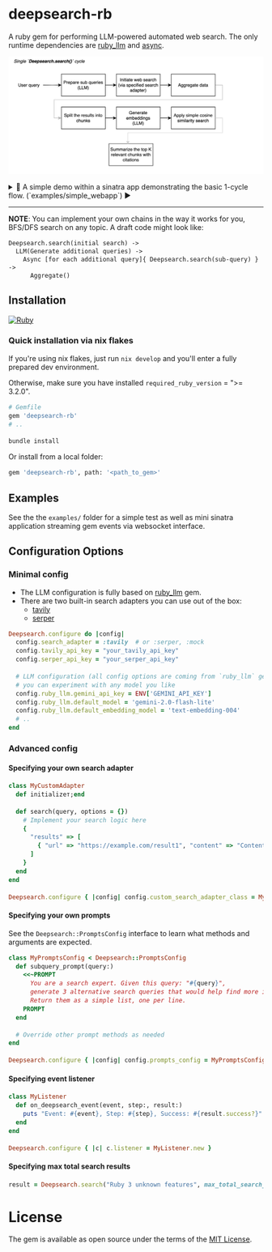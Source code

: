 # deepsearch-rb

A ruby gem for performing LLM-powered automated web search.
The only runtime dependencies are [ruby_llm](https://github.com/crmne/ruby_llm?tab=readme-ov-file) and [async](https://github.com/socketry/async).

![single cycle diagram](docs/high-level-diagram.png)

<details>
<summary>🎥 A simple demo within a sinatra app demonstrating the basic 1-cycle flow. (`examples/simple_webapp`) ▶️</summary>

![demo](docs/sinatra-app-demo.gif)
</details>

---

**NOTE**: You can implement your own chains in the way it works for you, BFS/DFS search on any topic. A draft code might look like: 

```
Deepsearch.search(initial search) -> 
  LLM(Generate additional queries) ->
    Async [for each additional query]{ Deepsearch.search(sub-query) } ->
      Aggregate()
```

## Installation

[![Ruby](https://github.com/alexshagov/deepsearch-rb/actions/workflows/ruby.yml/badge.svg)](https://github.com/alexshagov/deepsearch-rb/actions/workflows/ruby.yml)

### Quick installation via nix flakes

If you're using nix flakes, just run `nix develop` and you'll enter a fully prepared dev environment.

Otherwise, make sure you have installed `required_ruby_version` = ">= 3.2.0".

```ruby
# Gemfile
gem 'deepsearch-rb'
# ..

bundle install
```

Or install from a local folder:
```bash
gem 'deepsearch-rb', path: '<path_to_gem>'
```

## Examples

See the the `examples/` folder for a simple test as well as mini sinatra
application streaming gem events via websocket interface. 

## Configuration Options

### Minimal config

- The LLM configuration is fully based on [ruby_llm](https://github.com/crmne/ruby_llm?tab=readme-ov-file) gem.
- There are two built-in search adapters you can use out of the box:
  - [tavily](http://tavily.com/)
  - [serper](http://serper.dev/playground)

```ruby
Deepsearch.configure do |config|
  config.search_adapter = :tavily  # or :serper, :mock
  config.tavily_api_key = "your_tavily_api_key"
  config.serper_api_key = "your_serper_api_key"
  
  # LLM configuration (all config options are coming from `ruby_llm` gem),
  # you can experiment with any model you like
  config.ruby_llm.gemini_api_key = ENV['GEMINI_API_KEY']
  config.ruby_llm.default_model = 'gemini-2.0-flash-lite'
  config.ruby_llm.default_embedding_model = 'text-embedding-004'
  # ..
end
```

### Advanced config

#### Specifying your own search adapter

```ruby
class MyCustomAdapter
  def initializeт;end

  def search(query, options = {})
    # Implement your search logic here
    {
      "results" => [
        { "url" => "https://example.com/result1", "content" => "Content 1 from custom search" }
      ]
    }
  end
end

Deepsearch.configure { |config| config.custom_search_adapter_class = MyCustomAdapter }
```

#### Specifying your own prompts

See the `Deepsearch::PromptsConfig` interface to learn what methods and arguments are expected.

```ruby
class MyPromptsConfig < Deepsearch::PromptsConfig
  def subquery_prompt(query:)
    <<~PROMPT
      You are a search expert. Given this query: "#{query}",
      generate 3 alternative search queries that would help find more information.
      Return them as a simple list, one per line.
    PROMPT
  end

  # Override other prompt methods as needed
end

Deepsearch.configure { |config| config.prompts_config = MyPromptsConfig.new }
```

#### Specifying event listener

```ruby
class MyListener
  def on_deepsearch_event(event, step:, result:)
    puts "Event: #{event}, Step: #{step}, Success: #{result.success?}"
  end
end

Deepsearch.configure { |c| c.listener = MyListener.new }
```

#### Specifying max total search results

```ruby
result = Deepsearch.search("Ruby 3 unknown features", max_total_search_results: 25)
```

# License

The gem is available as open source under the terms of the [MIT License](https://opensource.org/licenses/MIT).
